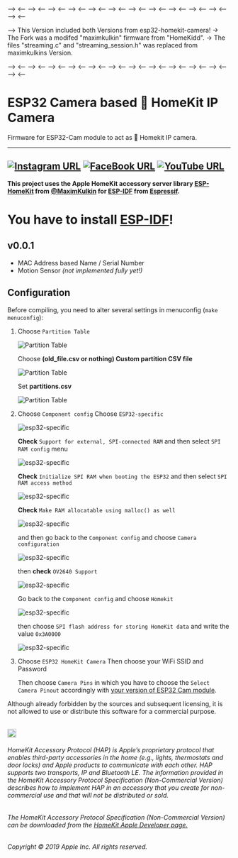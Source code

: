 --> <-- --> <-- --> <-- --> <-- --> <-- --> <-- --> <-- --> <-- --> <-- --> <-- --> <-- --> <-- 

--> This Version included both Versions from esp32-homekit-camera!
-> The Fork was a modifed "maximkulkin" firmware from "HomeKidd".
-> The files "streaming.c" and "streaming_session.h" was replaced from maximkulkins Version.

--> <-- --> <-- --> <-- --> <-- --> <-- --> <-- --> <-- --> <-- --> <-- --> <-- --> <-- --> <-- 


# ESP32 Camera based  HomeKit IP Camera
Firmware for ESP32-Cam module to act as  Homekit IP camera.

------
[![Instagram URL](https://img.shields.io/twitter/url/https/www.instagram.com/homekidd?label=Follow&logo=instagram&style=social)](https://www.instagram.com/homekidd) [![FaceBook URL](https://img.shields.io/twitter/url/https/www.facebook.com/HomeKiid?label=Like&logo=facebook&style=social)](https://www.facebook.com/HomeKiid) [![YouTube URL](https://img.shields.io/twitter/url/https/www.youtube.com/channel/UCkqC_6j1uyYVv7SO3jPe7KA?label=Follow&logo=youtube&style=social)](https://www.youtube.com/channel/UCkqC_6j1uyYVv7SO3jPe7KA)
------


**This project uses the Apple HomeKit accessory server library [ESP-HomeKit](https://github.com/maximkulkin/esp-homekit) from [@MaximKulkin](https://github.com/maximkulkin) for [ESP-IDF](https://github.com/espressif/esp-idf) from [Espressif](https://www.espressif.com).** <br/>

# You have to install [ESP-IDF](https://docs.espressif.com/projects/esp-idf/en/stable/get-started/)!

## v0.0.1 

* MAC Address based Name / Serial Number
* Motion Sensor _(not implemented fully yet!)_

## Configuration

Before compiling, you need to alter several settings in menuconfig (`make
menuconfig`):

1. Choose `Partition Table` 
	
	![Partition Table](readme_images/part_table.png)
	
	Choose **(old_file.csv or nothing) Custom partition CSV file**
	
    ![Partition Table](readme_images/part_table2.png)
    	
   Set **partitions.csv**
   
   ![Partition Table](readme_images/part_table3.png)
    	
2. Choose `Component config`
   Choose `ESP32-specific` 
   
   ![esp32-specific](readme_images/esp32-specific.png)
   
   **Check** `Support for external, SPI-connected RAM` and then select `SPI RAM config` menu
   
   ![esp32-specific](readme_images/esp32-specific2.png)
        
   **Check** `Initialize SPI RAM when booting the ESP32` and then select `SPI RAM access method`
   
   ![esp32-specific](readme_images/spi-ram-menu.png)
    
   **Check** `Make RAM allocatable using malloc() as well`
   
   ![esp32-specific](readme_images/spi-ram-menu2.png)
    
   and then go back to the `Component config` and choose `Camera configuration`
   
   ![esp32-specific](readme_images/camera-configuration.png)
    
   then **check** `OV2640 Support`
   
   ![esp32-specific](readme_images/camera-configuration2.png)
    
   Go back to the `Component config` and choose `Homekit`
   
   ![esp32-specific](readme_images/homekit.png)
    
   then choose `SPI flash address for storing HomeKit data` and write the value `0x3A0000`
   
   ![esp32-specific](readme_images/homekit2.png)
    
3. Choose `ESP32 HomeKit Camera`
	Then choose your WiFi SSID and Password
    
	Then choose `Camera Pins` in which you have to choose the `Select Camera Pinout` accordingly with [your version of ESP32 Cam module](https://github.com/HomeKidd/esp32-homekit-camera/wiki/Hardware-Setup).



Although already forbidden by the sources and subsequent licensing, it is not allowed to use or distribute this software for a commercial purpose.<br/><br/>

<img src="https://freepngimg.com/thumb/apple_logo/25366-7-apple-logo-file.png" width="20"/> 

###### HomeKit Accessory Protocol (HAP) is Apple’s proprietary protocol that enables third-party accessories in the home (e.g., lights, thermostats and door locks) and Apple products to communicate with each other. HAP supports two transports, IP and Bluetooth LE. The information provided in the HomeKit Accessory Protocol Specification (Non-Commercial Version) describes how to implement HAP in an accessory that you create for non-commercial use and that will not be distributed or sold.

###### The HomeKit Accessory Protocol Specification (Non-Commercial Version) can be downloaded from the [HomeKit Apple Developer page.](https://developer.apple.com/homekit/)

###### Copyright © 2019 Apple Inc. All rights reserved.
